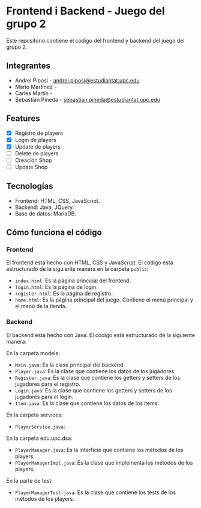 # Frontend i Backend - Juego del grupo 2

Este repositorio contiene el código del frontend y backend del juego del grupo 2.

## Integrantes

- Andrei Piposi - andrei.piposi@estudiantat.upc.edu
- Mario Martínez - 
- Carles Martín - 
- Sebastián Pineda - sebastian.pineda@estudiantat.upc.edu

## Features

- [X] Registro de players
- [X] Login de players
- [X] Update de players
- [ ] Delete de players
- [ ] Creación Shop
- [ ] Update Shop

## Tecnologías

- Frontend: HTML, CSS, JavaScript.
- Backend: Java, JQuery.
- Base de datos: MariaDB.

## Cómo funciona el código

### Frontend

El frontend está hecho con HTML, CSS y JavaScript. El código está estructurado de la siguiente manera en la carpeta `public`:

- `index.html`: Es la página principal del frontend.
- `login.html`: Es la página de login.
- `register.html`: Es la página de registro.
- `home.html`: Es la página principal del juego. Contiene el menú principal y el menú de la tienda.

### Backend

El backend está hecho con Java. El código está estructurado de la siguiente manera:

En la carpeta models:
- `Main.java`: Es la clase principal del backend.
- `Player.java`: Es la clase que contiene los datos de los jugadores.
- `Register.java`: Es la clase que contiene los getters y setters de los jugadores para el registro.
- `Login.java`: Es la clase que contiene los getters y setters de los jugadores para el login.
- `Item.java`: Es la clase que contiene los datos de los items.

En la carpeta services:

- `PlayerService.java`:

En la carpeta edu.upc.dsa:

- `PlayerManager.java`: Es la interficie que contiene los métodos de los players.
- `PlayerManagerImpl.java`: Es la clase que implementa los métodos de los players.

En la parte de test:

- `PlayerManagerTest.java`: Es la clase que contiene los tests de los métodos de los players.







